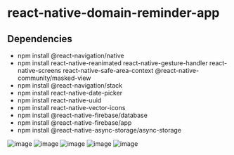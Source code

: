 # react-native-domain-reminder-app

## Dependencies

- npm install @react-navigation/native
- npm install react-native-reanimated react-native-gesture-handler react-native-screens react-native-safe-area-context @react-native-community/masked-view
- npm install @react-navigation/stack
- npm install react-native-date-picker
- npm install react-native-uuid
- npm install react-native-vector-icons
- npm install @react-native-firebase/database
- npm install @react-native-firebase/app
- npm install @react-native-async-storage/async-storage

![image](https://user-images.githubusercontent.com/79175602/155853447-d9bc4dcd-f46c-4315-88ac-01caa2062146.png) 
![image](https://user-images.githubusercontent.com/79175602/155853494-9e9e4f5a-75d9-47c2-bdce-991b968e1d2a.png)
![image](https://user-images.githubusercontent.com/79175602/155854778-4be7da9f-5c61-4699-b78b-e215d6f33191.png)
![image](https://user-images.githubusercontent.com/79175602/155853804-1b8468dd-df78-42b0-bfbd-11359d3cfef7.png)
![image](https://user-images.githubusercontent.com/79175602/155853839-da1d2ddf-25ac-48c8-b5a6-c0bd46f4c605.png)
